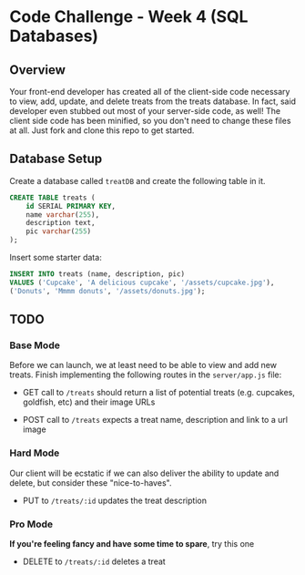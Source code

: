 # Code Challenge - Week 4 (SQL Databases)

## Overview

Your front-end developer has created all of the client-side code
necessary to view, add, update, and delete treats from the treats
database. In fact, said developer even stubbed out most of your server-side code, as well! The client side code has been minified, so you don't need to change these files at all. Just fork and clone this repo to get started.

## Database Setup

Create a database called `treatDB` and create the following table in it.

```SQL
CREATE TABLE treats (
	id SERIAL PRIMARY KEY,
	name varchar(255),
	description text,
	pic varchar(255)
);
```
Insert some starter data:

```SQL
INSERT INTO treats (name, description, pic)
VALUES ('Cupcake', 'A delicious cupcake', '/assets/cupcake.jpg'),
('Donuts', 'Mmmm donuts', '/assets/donuts.jpg');
```

## TODO

### Base Mode
Before we can launch, we at least need to be able to view and add new treats. Finish implementing the following routes in the `server/app.js` file:

* GET call to `/treats` should return a list of potential treats (e.g. cupcakes, goldfish, etc) and their image URLs

* POST  call to `/treats` expects a treat name, description and link to a url image

### Hard Mode
Our client will be ecstatic if we can also deliver the ability to update and delete, but consider these "nice-to-haves".

* PUT to `/treats/:id` updates the treat description

### Pro Mode
**If you're feeling fancy and have some time to spare**, try this one

* DELETE to `/treats/:id` deletes a treat
